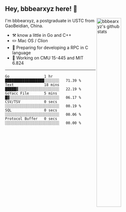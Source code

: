 ## Hey, bbbearxyz here! :wave:

<img align="right" alt="bbbearxyz's github stats" width="40%" src="https://github-readme-stats.vercel.app/api?username=bbbearxyz&show_icons=true">

I'm bbbearxyz, a postgraduate in USTC from GaoBeidian, China.

-   :hammer_and_pick:    know a little in Go and C++
-   :pencil2: Mac OS / Clion
-   :seedling: Preparing for developing a RPC in C language 
-   :thinking: Working on CMU 15-445 and MIT 6.824
---
<!--START_SECTION:waka-->

```text
Go                1 hr            ██████████████████░░░░░░░   71.39 %
Text              18 mins         █████▓░░░░░░░░░░░░░░░░░░░   22.19 %
GoYacc File       5 mins          █▓░░░░░░░░░░░░░░░░░░░░░░░   06.17 %
CSV/TSV           0 secs          ░░░░░░░░░░░░░░░░░░░░░░░░░   00.19 %
SQL               0 secs          ░░░░░░░░░░░░░░░░░░░░░░░░░   00.06 %
Protocol Buffer   0 secs          ░░░░░░░░░░░░░░░░░░░░░░░░░   00.00 %
```

<!--END_SECTION:waka-->
